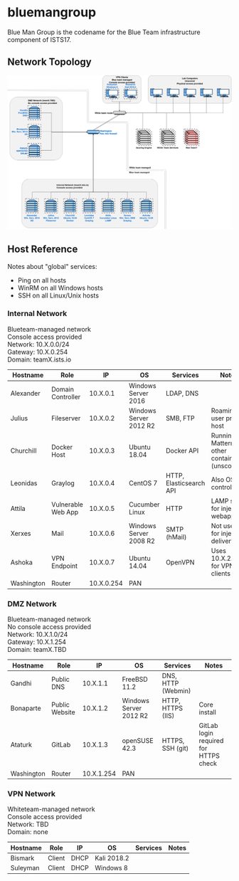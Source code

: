 # bluemangroup

Blue Man Group is the codename for the Blue Team infrastructure component of ISTS17.

## Network Topology
![ISTS 17 topology](network.png)

## Host Reference
Notes about "global" services:
- Ping on all hosts
- WinRM on all Windows hosts
- SSH on all Linux/Unix hosts

### Internal Network
Blueteam-managed network  
Console access provided  
Network: 10.X.0.0/24  
Gateway: 10.X.0.254  
Domain: teamX.ists.io  

| Hostname    | Role                | IP          | OS                      | Services                | Notes |
|-------------|---------------------|-------------|-------------------------|-------------------------|-------|
| Alexander   | Domain Controller   | 10.X.0.1    | Windows Server 2016     | LDAP, DNS               ||
| Julius      | Fileserver          | 10.X.0.2    | Windows Server 2012 R2  | SMB, FTP                | Roaming user profile host |
| Churchill   | Docker Host         | 10.X.0.3    | Ubuntu 18.04            | Docker API              | Running Mattermost, other containers (unscored) |
| Leonidas    | Graylog             | 10.X.0.4    | CentOS 7                | HTTP, Elasticsearch API | Also OSSEC controller |
| Attila      | Vulnerable Web App  | 10.X.0.5    | Cucumber Linux          | HTTP                    | LAMP stack for injects webapp |
| Xerxes      | Mail                | 10.X.0.6    | Windows Server 2008 R2  | SMTP (hMail)            | Not used for inject delivery |
| Ashoka      | VPN Endpoint        | 10.X.0.7    | Ubuntu 14.04            | OpenVPN                 | Uses 10.X.2.0/24 for VPN clients |
| Washington  | Router              | 10.X.0.254  | PAN                     |                         ||

### DMZ Network
Blueteam-managed network  
No console access provided  
Network: 10.X.1.0/24  
Gateway: 10.X.1.254  
Domain: teamX.TBD  

| Hostname    | Role                | IP          | OS                      | Services                | Notes |
|-------------|---------------------|-------------|-------------------------|-------------------------|-------|
| Gandhi      | Public DNS          | 10.X.1.1    | FreeBSD 11.2            | DNS, HTTP (Webmin)      ||
| Bonaparte   | Public Website      | 10.X.1.2    | Windows Server 2012 R2  | HTTP, HTTPS (IIS)       | Core install |
| Ataturk     | GitLab              | 10.X.1.3    | openSUSE 42.3           | HTTPS, SSH (git)        | GitLab login required for HTTPS check |
| Washington  | Router              | 10.X.1.254  | PAN                     |                         ||

### VPN Network
Whiteteam-managed network  
Console access provided  
Network: TBD  
Domain: none  

| Hostname    | Role                | IP          | OS                      | Services                | Notes |
|-------------|---------------------|-------------|-------------------------|-------------------------|-------|
| Bismark     | Client              | DHCP        | Kali 2018.2             |                         ||
| Suleyman    | Client              | DHCP        | Windows 8               |                         ||
